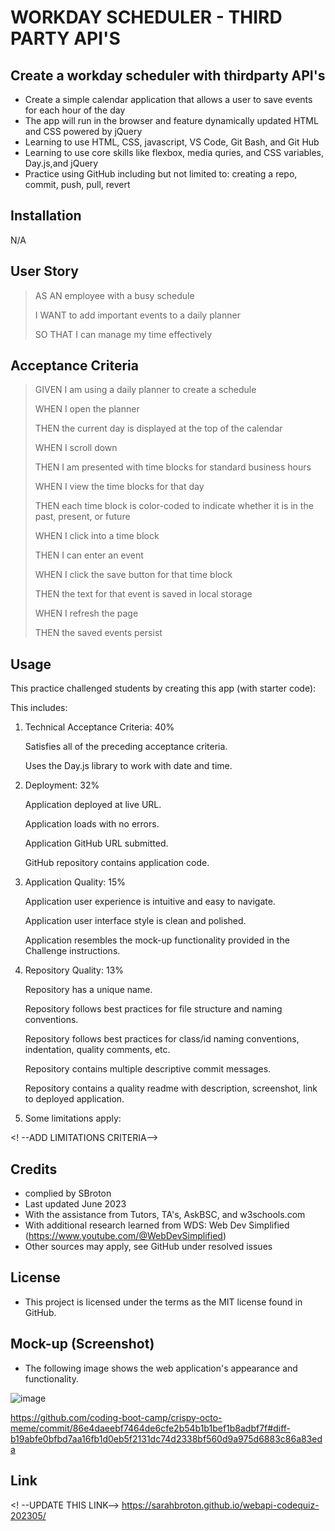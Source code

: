 # WORKDAY SCHEDULER - THIRD PARTY API'S

## Create a workday scheduler with thirdparty API's

- Create a simple calendar application that allows a user to save events for each hour of the day
- The app will run in the browser and feature dynamically updated HTML and CSS powered by jQuery
- Learning to use HTML, CSS, javascript, VS Code, Git Bash, and Git Hub
- Learning to use core skills like flexbox, media quries, and CSS variables, Day.js,and  jQuery
- Practice using GitHub including but not limited to:  creating a repo, commit, push, pull, revert

## Installation

N/A

## User Story

>AS AN employee with a busy schedule
>
>I WANT to add important events to a daily planner
>
>SO THAT I can manage my time effectively

## Acceptance Criteria

>GIVEN I am using a daily planner to create a schedule
>
>WHEN I open the planner
>
>THEN the current day is displayed at the top of the calendar
>
>WHEN I scroll down
>
>THEN I am presented with time blocks for standard business hours
>
>WHEN I view the time blocks for that day
>
>THEN each time block is color-coded to indicate whether it is in the past, present, or future
>
>WHEN I click into a time block
>
>THEN I can enter an event
>
>WHEN I click the save button for that time block
>
>THEN the text for that event is saved in local storage
>
>WHEN I refresh the page
>
>THEN the saved events persist

## Usage

This practice challenged students by creating this app (with starter code):

This includes:

1.  Technical Acceptance Criteria: 40%

    Satisfies all of the preceding acceptance criteria.

    Uses the Day.js library to work with date and time.
>
2. Deployment: 32%
    
    Application deployed at live URL.

    Application loads with no errors.

    Application GitHub URL submitted.

    GitHub repository contains application code.
>
3. Application Quality: 15%
    
    Application user experience is intuitive and easy to navigate.

    Application user interface style is clean and polished.

    Application resembles the mock-up functionality provided in the Challenge instructions.
>    
4. Repository Quality: 13%
    
    Repository has a unique name.

    Repository follows best practices for file structure and naming conventions.

    Repository follows best practices for class/id naming conventions, indentation, quality comments, etc.

    Repository contains multiple descriptive commit messages.

    Repository contains a quality readme with description, screenshot, link to deployed application.
>
5. Some limitations apply:

 <!  --ADD LIMITATIONS CRITERIA-->       

## Credits
- complied by SBroton
- Last updated June 2023
- With the assistance from Tutors, TA's, AskBSC, and w3schools.com
- With additional research learned from WDS: Web Dev Simplified (https://www.youtube.com/@WebDevSimplified)
- Other sources may apply, see GitHub under resolved issues

## License
- This project is licensed under the terms as the MIT license found in GitHub.

## Mock-up (Screenshot)
- The following image shows the web application's appearance and functionality. 

![image](https://github.com/sarahbroton/workdayscheduler-thirdpartyapi-202306/assets/130716239/7ea4e62e-f5ce-458a-9845-1131bcbd94aa)

https://github.com/coding-boot-camp/crispy-octo-meme/commit/86e4daeebf7464de6cfe2b54b1b1bef1b8adbf7f#diff-b19abfe0bfbd7aa16fb1d0eb5f2131dc74d2338bf560d9a975d6883c86a83eda


## Link

<! --UPDATE THIS LINK-->
https://sarahbroton.github.io/webapi-codequiz-202305/
